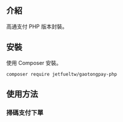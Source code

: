 ## 介紹

高通支付 PHP 版本封裝。

## 安裝

使用 Composer 安裝。

```
composer require jetfueltw/gaotongpay-php
```

## 使用方法

### 掃碼支付下單

